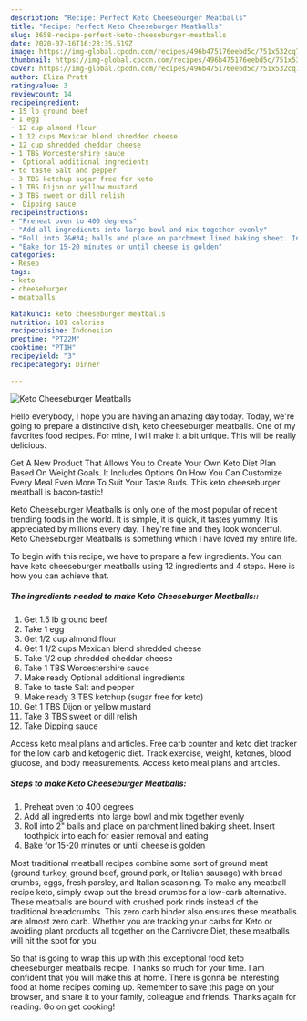 ```yaml
---
description: "Recipe: Perfect Keto Cheeseburger Meatballs"
title: "Recipe: Perfect Keto Cheeseburger Meatballs"
slug: 3658-recipe-perfect-keto-cheeseburger-meatballs
date: 2020-07-16T16:28:35.519Z
image: https://img-global.cpcdn.com/recipes/496b475176eebd5c/751x532cq70/keto-cheeseburger-meatballs-recipe-main-photo.jpg
thumbnail: https://img-global.cpcdn.com/recipes/496b475176eebd5c/751x532cq70/keto-cheeseburger-meatballs-recipe-main-photo.jpg
cover: https://img-global.cpcdn.com/recipes/496b475176eebd5c/751x532cq70/keto-cheeseburger-meatballs-recipe-main-photo.jpg
author: Eliza Pratt
ratingvalue: 3
reviewcount: 14
recipeingredient:
- 15 lb ground beef
- 1 egg
- 12 cup almond flour
- 1 12 cups Mexican blend shredded cheese
- 12 cup shredded cheddar cheese
- 1 TBS Worcestershire sauce
-  Optional additional ingredients
- to taste Salt and pepper
- 3 TBS ketchup sugar free for keto
- 1 TBS Dijon or yellow mustard
- 3 TBS sweet or dill relish
-  Dipping sauce
recipeinstructions:
- "Preheat oven to 400 degrees"
- "Add all ingredients into large bowl and mix together evenly"
- "Roll into 2&#34; balls and place on parchment lined baking sheet. Insert toothpick into each for easier removal and eating"
- "Bake for 15-20 minutes or until cheese is golden"
categories:
- Resep
tags:
- keto
- cheeseburger
- meatballs

katakunci: keto cheeseburger meatballs
nutrition: 101 calories
recipecuisine: Indonesian
preptime: "PT22M"
cooktime: "PT1H"
recipeyield: "3"
recipecategory: Dinner

---
```



![Keto Cheeseburger Meatballs](https://img-global.cpcdn.com/recipes/496b475176eebd5c/751x532cq70/keto-cheeseburger-meatballs-recipe-main-photo.jpg)

Hello everybody, I hope you are having an amazing day today. Today, we're going to prepare a distinctive dish, keto cheeseburger meatballs. One of my favorites food recipes. For mine, I will make it a bit unique. This will be really delicious.

Get A New Product That Allows You to Create Your Own Keto Diet Plan Based On Weight Goals. It Includes Options On How You Can Customize Every Meal Even More To Suit Your Taste Buds. This keto cheeseburger meatball is bacon-tastic!

Keto Cheeseburger Meatballs is only one of the most popular of recent trending foods in the world. It is simple, it is quick, it tastes yummy. It is appreciated by millions every day. They're fine and they look wonderful. Keto Cheeseburger Meatballs is something which I have loved my entire life.


To begin with this recipe, we have to prepare a few ingredients. You can have keto cheeseburger meatballs using 12 ingredients and 4 steps. Here is how you can achieve that.

##### The ingredients needed to make Keto Cheeseburger Meatballs::

1. Get 1.5 lb ground beef
1. Take 1 egg
1. Get 1/2 cup almond flour
1. Get 1 1/2 cups Mexican blend shredded cheese
1. Take 1/2 cup shredded cheddar cheese
1. Take 1 TBS Worcestershire sauce
1. Make ready  Optional additional ingredients
1. Take to taste Salt and pepper
1. Make ready 3 TBS ketchup (sugar free for keto)
1. Get 1 TBS Dijon or yellow mustard
1. Take 3 TBS sweet or dill relish
1. Take  Dipping sauce


Access keto meal plans and articles. Free carb counter and keto diet tracker for the low carb and ketogenic diet. Track exercise, weight, ketones, blood glucose, and body measurements. Access keto meal plans and articles. 

##### Steps to make Keto Cheeseburger Meatballs:

1. Preheat oven to 400 degrees
1. Add all ingredients into large bowl and mix together evenly
1. Roll into 2&#34; balls and place on parchment lined baking sheet. Insert toothpick into each for easier removal and eating
1. Bake for 15-20 minutes or until cheese is golden


Most traditional meatball recipes combine some sort of ground meat (ground turkey, ground beef, ground pork, or Italian sausage) with bread crumbs, eggs, fresh parsley, and Italian seasoning. To make any meatball recipe keto, simply swap out the bread crumbs for a low-carb alternative. These meatballs are bound with crushed pork rinds instead of the traditional breadcrumbs. This zero carb binder also ensures these meatballs are almost zero carb. Whether you are tracking your carbs for Keto or avoiding plant products all together on the Carnivore Diet, these meatballs will hit the spot for you. 

So that is going to wrap this up with this exceptional food keto cheeseburger meatballs recipe. Thanks so much for your time. I am confident that you will make this at home. There is gonna be interesting food at home recipes coming up. Remember to save this page on your browser, and share it to your family, colleague and friends. Thanks again for reading. Go on get cooking!
